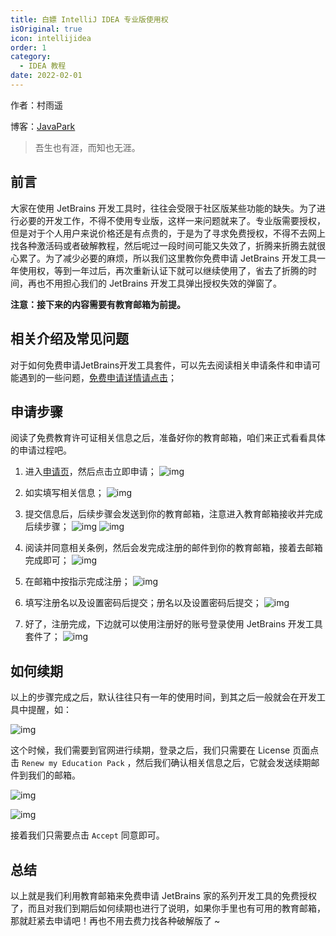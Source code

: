 ```yaml
---
title: 白嫖 IntelliJ IDEA 专业版使用权
isOriginal: true
icon: intellijidea
order: 1
category:
  - IDEA 教程
date: 2022-02-01
---
```


作者：村雨遥

博客：[JavaPark](https://cunyu1943.github.io/JavaPark)

>   吾生也有涯，而知也无涯。

## 前言



大家在使用 JetBrains 开发工具时，往往会受限于社区版某些功能的缺失。为了进行必要的开发工作，不得不使用专业版，这样一来问题就来了。专业版需要授权，但是对于个人用户来说价格还是有点贵的，于是为了寻求免费授权，不得不去网上找各种激活码或者破解教程，然后呢过一段时间可能又失效了，折腾来折腾去就很心累了。为了减少必要的麻烦，所以我们这里教你免费申请 JetBrains 开发工具一年使用权，等到一年过后，再次重新认证下就可以继续使用了，省去了折腾的时间，再也不用担心我们的 JetBrains 开发工具弹出授权失效的弹窗了。



**注意：接下来的内容需要有教育邮箱为前提。**



## 相关介绍及常见问题



对于如何免费申请JetBrains开发工具套件，可以先去阅读相关申请条件和申请可能遇到的一些问题，[免费申请详情请点击](https://www.jetbrains.com/zh-cn/community/education/?_ga=2.100493086.1068267370.1584595992-1646227051.1584503956#students)；



## 申请步骤



阅读了免费教育许可证相关信息之后，准备好你的教育邮箱，咱们来正式看看具体的申请过程吧。



1.   进入[申请页](https://www.jetbrains.com/zh-cn/community/education/?_ga=2.100493086.1068267370.1584595992-1646227051.1584503956#students)，然后点击立即申请；
    ![img](https://imgconvert.csdnimg.cn/aHR0cHM6Ly9jZG4uanNkZWxpdnIubmV0L2doL2N1bnl1MTk0My9pbWFnZS1ob3N0aW5nLWZvci1ibG9nL2ltZ3NXaW4yMDIwMDMxOTEzNDAxMS5wbmc?x-oss-process=image/format,png) 
2.   如实填写相关信息；
    ![img](https://imgconvert.csdnimg.cn/aHR0cHM6Ly9jZG4uanNkZWxpdnIubmV0L2doL2N1bnl1MTk0My9pbWFnZS1ob3N0aW5nLWZvci1ibG9nL2ltZ3NXaW4yMDIwMDMxOTEzNDEzNC5wbmc?x-oss-process=image/format,png) 

1.   提交信息后，后续步骤会发送到你的教育邮箱，注意进入教育邮箱接收并完成后续步骤；
    ![img](https://imgconvert.csdnimg.cn/aHR0cHM6Ly9jZG4uanNkZWxpdnIubmV0L2doL2N1bnl1MTk0My9pbWFnZS1ob3N0aW5nLWZvci1ibG9nL2ltZ3NXaW4yMDIwMDMxOTEzNDcyMC5wbmc?x-oss-process=image/format,png)
    ![img](https://imgconvert.csdnimg.cn/aHR0cHM6Ly9jZG4uanNkZWxpdnIubmV0L2doL2N1bnl1MTk0My9pbWFnZS1ob3N0aW5nLWZvci1ibG9nL2ltZ3NXaW4yMDIwMDMxOTE0MDMwNy5wbmc?x-oss-process=image/format,png) 
2.   阅读并同意相关条例，然后会发完成注册的邮件到你的教育邮箱，接着去邮箱完成即可；
    ![img](https://imgconvert.csdnimg.cn/aHR0cHM6Ly9jZG4uanNkZWxpdnIubmV0L2doL2N1bnl1MTk0My9pbWFnZS1ob3N0aW5nLWZvci1ibG9nL2ltZ3NXaW4yMDIwMDMxOTEzNTgzNy5wbmc?x-oss-process=image/format,png) 

1.   在邮箱中按指示完成注册；
    ![img](https://imgconvert.csdnimg.cn/aHR0cHM6Ly9jZG4uanNkZWxpdnIubmV0L2doL2N1bnl1MTk0My9pbWFnZS1ob3N0aW5nLWZvci1ibG9nL2ltZ3NXaW4yMDIwMDMxOTE0MDA1NC5wbmc?x-oss-process=image/format,png) 
2.   填写注册名以及设置密码后提交；册名以及设置密码后提交；
    ![img](https://imgconvert.csdnimg.cn/aHR0cHM6Ly9jZG4uanNkZWxpdnIubmV0L2doL2N1bnl1MTk0My9pbWFnZS1ob3N0aW5nLWZvci1ibG9nL2ltZ3NXaW4yMDIwMDMxOTE0MDQyMy5wbmc?x-oss-process=image/format,png) 

1.   好了，注册完成，下边就可以使用注册好的账号登录使用 JetBrains 开发工具套件了；
    ![img](https://imgconvert.csdnimg.cn/aHR0cHM6Ly9jZG4uanNkZWxpdnIubmV0L2doL2N1bnl1MTk0My9pbWFnZS1ob3N0aW5nLWZvci1ibG9nL2ltZ3NXaW4yMDIwMDMxOTE0MDcyNS5wbmc?x-oss-process=image/format,png) 



## 如何续期



以上的步骤完成之后，默认往往只有一年的使用时间，到其之后一般就会在开发工具中提醒，如：



![img](https://img-blog.csdnimg.cn/20200616231631232.png)



这个时候，我们需要到官网进行续期，登录之后，我们只需要在 License 页面点击 `Renew my Education Pack` ，然后我们确认相关信息之后，它就会发送续期邮件到我们的邮箱。



![img](https://cdn.jsdelivr.net/gh/cunyu1943/blog-imgs@main//blog/image-20210929143134739.png)



![img](https://cdn.jsdelivr.net/gh/cunyu1943/blog-imgs@main//blog/image-20210929143855399.png)



接着我们只需要点击 `Accept` 同意即可。



## 总结



以上就是我们利用教育邮箱来免费申请 JetBrains 家的系列开发工具的免费授权了，而且对我们到期后如何续期也进行了说明，如果你手里也有可用的教育邮箱，那就赶紧去申请吧！再也不用去费力找各种破解版了 ~
